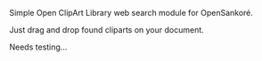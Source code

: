 Simple Open ClipArt Library web search module for OpenSankoré.

Just drag and drop found cliparts on your document.

Needs testing...
